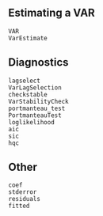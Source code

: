 ## Estimating a VAR

```@docs
VAR
VarEstimate
```

## Diagnostics

```@docs
lagselect
VarLagSelection
checkstable
VarStabilityCheck
portmanteau_test
PortmanteauTest
loglikelihood
aic
sic
hqc
```

## Other

```@docs
coef
stderror
residuals
fitted
```
